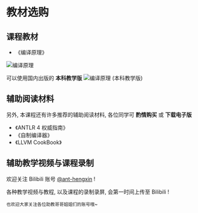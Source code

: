 # 教材选购

## 课程教材

- 《编译原理》

![编译原理](https://tse1-mm.cn.bing.net/th/id/OIP-C.N6jMJ0pAjMTAkPDqVEGm3wHaKf?pid=ImgDet&rs=1)

可以使用国内出版的 **本科教学版**
![编译原理 (本科教学版)](https://weread.qq.com/wrpage/book/share/3001108709)

## 辅助阅读材料

另外, 本课程还有许多推荐的辅助阅读材料, 各位同学可 **酌情购买** 或 **下载电子版**

- 《ANTLR 4 权威指南》
- 《自制编译器》
- 《LLVM CookBook》

## 辅助教学视频与课程录制

欢迎关注 Bilibili 账号 [@ant-hengxin](https://space.bilibili.com/479141149) !

各种教学视频与教程, 以及课程的录制录屏, 会第一时间上传至 Bilibili !

<small>也欢迎大家关注各位助教哥哥姐姐们的账号哦~</small>